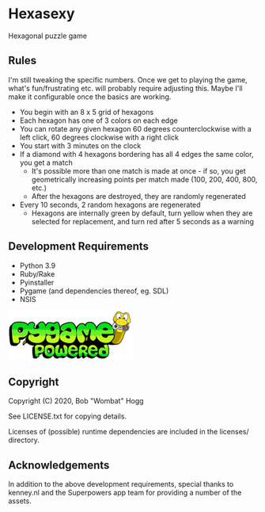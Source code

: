 # Hexasexy

Hexagonal puzzle game

## Rules

I'm still tweaking the specific numbers. Once we get to playing the game, what's fun/frustrating etc. will probably require adjusting this.
Maybe I'll make it configurable once the basics are working.

* You begin with an 8 x 5 grid of hexagons
* Each hexagon has one of 3 colors on each edge
* You can rotate any given hexagon 60 degrees counterclockwise with a left click, 60 degrees clockwise with a right click
* You start with 3 minutes on the clock
* If a diamond with 4 hexagons bordering has all 4 edges the same color, you get a match
    * It's possible more than one match is made at once - if so, you get geometrically increasing points per match made (100, 200, 400, 800, etc.)
    * After the hexagons are destroyed, they are randomly regenerated
* Every 10 seconds, 2 random hexagons are regenerated
    * Hexagons are internally green by default, turn yellow when they are selected for replacement, and turn red after 5 seconds as a warning

## Development Requirements

* Python 3.9
* Ruby/Rake
* Pyinstaller
* Pygame (and dependencies thereof, eg. SDL)
* NSIS

![Powered by pygame](pygame_powered.gif)

## Copyright

Copyright (C) 2020, Bob "Wombat" Hogg

See LICENSE.txt for copying details.

Licenses of (possible) runtime dependencies are included in the licenses/ directory.

## Acknowledgements

In addition to the above development requirements, special thanks to kenney.nl and the Superpowers app team for providing a number of the assets.
